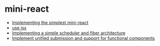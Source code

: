 # mini-react

- [Implementing the simplest mini-react](./v01)
- [use jsx](./v01-1)
- [Implementing a simple scheduler and fiber architecture](./v02)
- [Implement unified submission and support for functional components](./v03)
